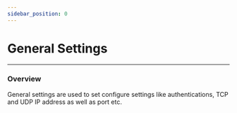 ```yaml
---
sidebar_position: 0
---
```


# General Settings

---

### Overview

General settings are used to set configure settings like authentications, TCP and UDP IP address as well as port etc.

